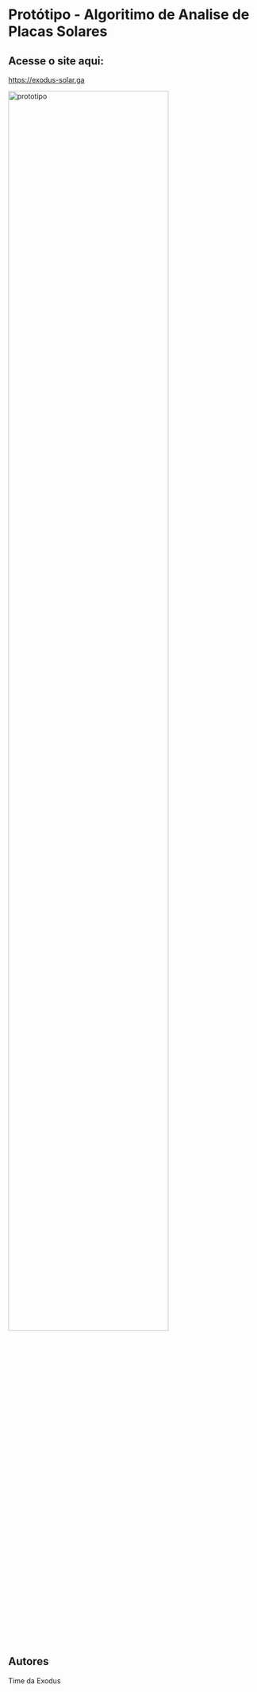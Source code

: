 # Protótipo - Algoritimo de Analise de Placas Solares

## Acesse o site aqui:
https://exodus-solar.ga
 

<img src="https://cdn.discordapp.com/attachments/852360702072061954/853249565020913664/unknown.png" alt="prototipo" width="80%">

## Autores

Time da Exodus

